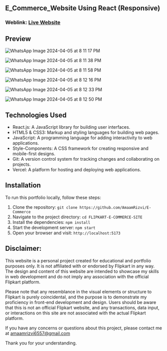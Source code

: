 
## E_Commerce_Website Using React (Responsive)

### Weblink: [Live Website](https://e-commerce-drab-six-23.vercel.app/)


## Preview
![WhatsApp Image 2024-04-05 at 8 11 17 PM](https://github.com/AmaamRizvi/E-Commerce/assets/128987283/fffd3925-3b4a-4440-bcf3-ae1cdf4374a9)

![WhatsApp Image 2024-04-05 at 8 11 38 PM](https://github.com/AmaamRizvi/E-Commerce/assets/128987283/cad89142-103a-4cd5-bc43-42fdbe066a5e)

![WhatsApp Image 2024-04-05 at 8 11 58 PM](https://github.com/AmaamRizvi/E-Commerce/assets/128987283/be47e135-87b9-4670-8dbb-b9918500904c)

![WhatsApp Image 2024-04-05 at 8 12 16 PM](https://github.com/AmaamRizvi/E-Commerce/assets/128987283/1b3127e2-fc6c-4f82-ae32-adc4332b684c)

![WhatsApp Image 2024-04-05 at 8 12 33 PM](https://github.com/AmaamRizvi/E-Commerce/assets/128987283/201dca56-5e38-4795-8b58-2c7e25a6d34d)

![WhatsApp Image 2024-04-05 at 8 12 50 PM](https://github.com/AmaamRizvi/E-Commerce/assets/128987283/94ba937d-7b33-4c8b-ba05-279bc91b89c8)



## Technologies Used
- React.js: A JavaScript library for building user interfaces.
- HTML5 & CSS3: Markup and styling languages for building web pages.
- JavaScript: A programming language for adding interactivity to web applications.
- Style-Components: A CSS framework for creating responsive and mobile-first designs.
- Git: A version control system for tracking changes and collaborating on projects.
- Vercel: A platform for hosting and deploying web applications.

## Installation
To run this portfolio locally, follow these steps:

1. Clone the repository: `git clone https://github.com/AmaamRizvi/E-Commerce`
2. Navigate to the project directory: `cd FLIPKART-E-COMMERCE-SITE`
3. Install the dependencies: `npm install`
4. Start the development server: `npm start`
5. Open your browser and visit: `http://localhost:5173`


## Disclaimer:

This website is a personal project created for educational and portfolio purposes only. It is not affiliated with or endorsed by Flipkart in any way. The design and content of this website are intended to showcase my skills in web development and do not imply any association with the official Flipkart platform.</br>

Please note that any resemblance in the visual elements or structure to Flipkart is purely coincidental, and the purpose is to demonstrate my proficiency in front-end development and design. Users should be aware that this is not an official Flipkart website, and any transactions, data input, or interactions on this site are not associated with the actual Flipkart platform.</br>

If you have any concerns or questions about this project, please contact me at amaamrizvi6557@gmail.com</br>

Thank you for your understanding.
